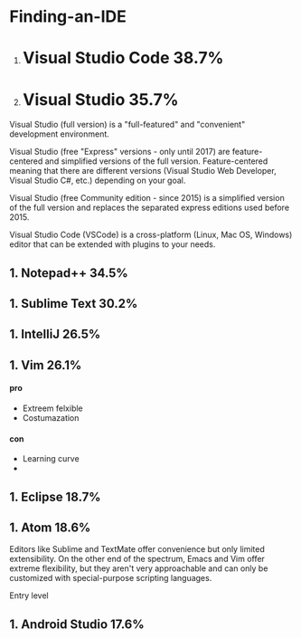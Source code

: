 # Finding-an-IDE


1. <h1> Visual Studio Code  38.7%
1. <h1> Visual Studio  35.7%

Visual Studio (full version) is a "full-featured" and "convenient" development environment.

Visual Studio (free "Express" versions - only until 2017) are feature-centered and simplified versions of the full version. Feature-centered meaning that there are different versions (Visual Studio Web Developer, Visual Studio C#, etc.) depending on your goal.

Visual Studio (free Community edition - since 2015) is a simplified version of the full version and replaces the separated express editions used before 2015.

Visual Studio Code (VSCode) is a cross-platform (Linux, Mac OS, Windows) editor that can be extended with plugins to your needs.

## 1. Notepad++   34.5%

## 1. Sublime Text   30.2%

## 1. IntelliJ   26.5%

## 1. Vim   26.1%

#### pro

* Extreem felxible
* Costumazation

#### con

* Learning curve
*

## 1. Eclipse   18.7%

## 1. Atom   18.6%

Editors like Sublime and TextMate offer convenience but only limited extensibility. On the other end of the spectrum, Emacs and Vim offer extreme flexibility, but they aren't very approachable and can only be customized with special-purpose scripting languages.

Entry level

## 1. Android Studio   17.6%
